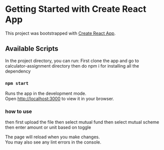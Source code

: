 # Getting Started with Create React App

This project was bootstrapped with [Create React App](https://github.com/facebook/create-react-app).

## Available Scripts

In the project directory, you can run:
First clone the app and go to calculator-assignment directory
then do npm i for installing all the dependency


### `npm start`

Runs the app in the development mode.\
Open [http://localhost:3000](http://localhost:3000) to view it in your browser.


### how to use

then first upload the file 
then select mutual fund 
then select mutual scheme
then enter amount or unit based on toggle

The page will reload when you make changes.\
You may also see any lint errors in the console.



